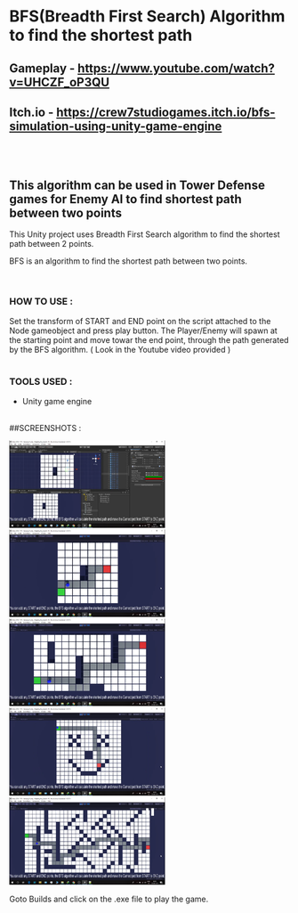 # BFS(Breadth First Search) Algorithm to find the shortest path

## Gameplay - https://www.youtube.com/watch?v=UHCZF_oP3QU
## Itch.io - https://crew7studiogames.itch.io/bfs-simulation-using-unity-game-engine

<br/><br/>
## This algorithm can be used in Tower Defense games  for Enemy AI to find shortest path between two points

This Unity project uses  Breadth First Search algorithm to find the shortest path between 2 points.

BFS is an algorithm to find the shortest path between two points. 

<br/>

### HOW TO USE :
Set the transform of START and END point on the script attached to the Node gameobject and press play button. The Player/Enemy will spawn at the starting point and move towar the end point, through the path generated by the BFS algorithm. ( Look in the Youtube video provided ) <br/>
<br/>

### TOOLS USED :
* Unity game engine<br/>

<br/>
##SCREENSHOTS : 
<p>
<img src="Breadth_First_Search/SCREENSHOTS/Screenshot%20(113).png" width="280" />
<img src="Breadth_First_Search/SCREENSHOTS/Screenshot%20(114).png" width="280" />
<img src="Breadth_First_Search/SCREENSHOTS/Screenshot%20(115).png" width="280" />
<img src="Breadth_First_Search/SCREENSHOTS/Screenshot%20(116).png" width="280" />
<img src="Breadth_First_Search/SCREENSHOTS/Screenshot%20(117).png" width="280" />

</p>


Goto Builds and click on the .exe file to play the game.
